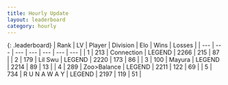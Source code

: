```yaml
---
title: Hourly Update
layout: leaderboard
category: hourly
---
```


{: .leaderboard}
| Rank | LV | Player | Division | Elo | Wins | Losses |
| --- | --- | --- | --- | --- | --- | --- |
| <span data-change="0">1</span> | 213 | <span title="ID: 539711">Connection</span> | LEGEND | <span data-change="0">2266</span> | 215 | 87 |
| <span data-change="0">2</span> | 179 | <span title="ID: 468342">Lil Swu</span> | LEGEND | <span data-change="5">2220</span> | 173 | 86 |
| <span data-change="0">3</span> | 100 | <span title="ID: 381526">Mayura</span> | LEGEND | <span data-change="0">2214</span> | 89 | 13 |
| <span data-change="0">4</span> | 289 | <span title="ID: 382502">Zoo&gt;Balance</span> | LEGEND | <span data-change="0">2211</span> | 122 | 69 |
| <span data-change="0">5</span> | 734 | <span title="ID: 66144">R U N A W A Y</span> | LEGEND | <span data-change="0">2197</span> | 119 | 51 |